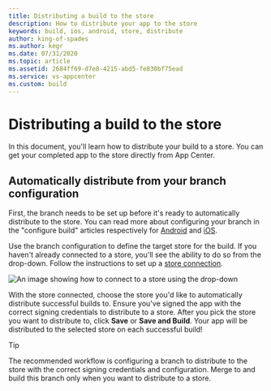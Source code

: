 ```yaml
---
title: Distributing a build to the store
description: How to distribute your app to the store
keywords: build, ios, android, store, distribute
author: king-of-spades
ms.author: kegr
ms.date: 07/31/2020
ms.topic: article
ms.assetid: 2684ff69-d7e8-4215-abd5-fe830bf75ead
ms.service: vs-appcenter
ms.custom: build
---
```


# Distributing a build to the store
In this document, you'll learn how to distribute your build to a store. You can get your completed app to the store directly from App Center.

## Automatically distribute from your branch configuration
First, the branch needs to be set up before it's ready to automatically distribute to the store. You can read more about configuring your branch in the "configure build" articles respectively for [Android](~/build/android/index.md) and [iOS](~/build/ios/index.md).

Use the branch configuration to define the target store for the build. If you haven't already connected to a store, you'll see the ability to do so from the drop-down. Follow the instructions to set up a [store connection](~/distribution/stores/index.md).

![An image showing how to connect to a store using the drop-down](~/build/images/distribute-to-store.png)

With the store connected, choose the store you'd like to automatically distribute successful builds to. Ensure you've signed the app with the correct signing credentials to distribute to a store. After you pick the store you want to distribute to, click **Save** or **Save and Build**. Your app will be distributed to the selected store on each successful build!

> [!TIP]
> The recommended workflow is configuring a branch to distribute to the store with the correct signing credentials and configuration. Merge to and build this branch only when you want to distribute to a store.
